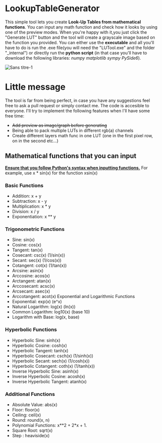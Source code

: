 # LookupTableGenerator
 
This simple tool lets you create **Look-Up Tables from mathematical functions**. You can input any math function and check how it looks by using one of the preview modes. When you're happy with it,you just click the "Generate LUT" button and the tool will create a grayscale image based on the function you provided. You can either use the **executable** and all you'll have to do is run the .exe file(you will need the "LUTool.exe" and the folder "_internal") or directly run the **python script** (in that case you'll have to download the following libraries: *numpy matplotlib sympy PySide6*).

![Sans titre-1](https://github.com/user-attachments/assets/94c8c17b-90f1-4305-ae4c-090d28092144)

# Little message
The tool is far from being perfect, in case you have any suggestions feel free to ask a pull request or simply contact me. The code is accesible to everyone. I'll try to implement the following features when I'll have some free time:
- <del>Add preview as image/graph before generating </del>
- Being able to pack multiple LUTs in different rgb(a) channels
- Create different layers math func in one LUT (one in the first pixel row, on in the second etc...)


## Mathematical functions that you can input
<ins>**Ensure that you follow Python's syntax when inputting functions.</ins>** For example, use x * sin(x) for the function xsin(x)
### Basic Functions
- Addition: x + y
- Subtraction: x - y
- Multiplication: x * y
- Division: x / y
- Exponentiation: x ** y
### Trigonometric Functions
- Sine: sin(x)
- Cosine: cos(x)
- Tangent: tan(x)
- Cosecant: csc(x) (1/sin(x))
- Secant: sec(x) (1/cos(x))
- Cotangent: cot(x) (1/tan(x))
- Arcsine: asin(x)
- Arccosine: acos(x)
- Arctangent: atan(x)
- Arccosecant: acsc(x)
- Arcsecant: asec(x)
- Arccotangent: acot(x)
Exponential and Logarithmic Functions
- Exponential: exp(x) (e^x)
- Natural Logarithm: log(x) (ln(x))
- Common Logarithm: log10(x) (base 10)
- Logarithm with Base: log(x, base)
### Hyperbolic Functions
- Hyperbolic Sine: sinh(x)
- Hyperbolic Cosine: cosh(x)
- Hyperbolic Tangent: tanh(x)
- Hyperbolic Cosecant: csch(x) (1/sinh(x))
- Hyperbolic Secant: sech(x) (1/cosh(x))
- Hyperbolic Cotangent: coth(x) (1/tanh(x))
- Inverse Hyperbolic Sine: asinh(x)
- Inverse Hyperbolic Cosine: acosh(x)
- Inverse Hyperbolic Tangent: atanh(x)
### Additional Functions
- Absolute Value: abs(x)
- Floor: floor(x)
- Ceiling: ceil(x)
- Round: round(x, n)
- Polynomial Functions: x**2 + 2*x + 1.
- Square Root: sqrt(x)
- Step : heaviside(x)
